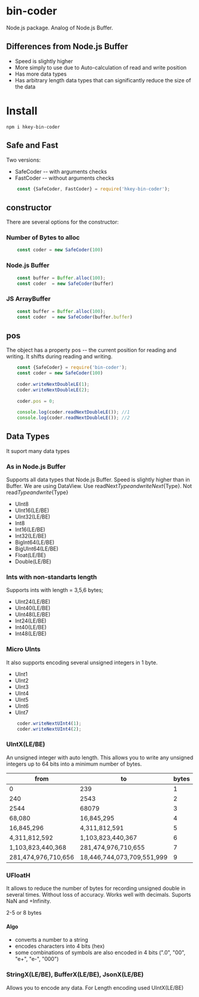 # bin-coder
Node.js package. Analog of Node.js Buffer.

## Differences from Node.js Buffer
* Speed is slightly higher
* More simply to use due to Auto-calculation of read and write position
* Has more data types
* Has arbitrary length data types that can significantly reduce the size of the data

# Install
`npm i hkey-bin-coder`

## Safe and Fast
Two versions:
* SafeCoder -- with arguments checks
* FastCoder -- without arguments checks

```js
	const {SafeCoder, FastCoder} = require('hkey-bin-coder');
```
## constructor
There are several options for the constructor:

### Number of Bytes to alloc
```js
	const coder = new SafeCoder(100)
```

### Node.js Buffer
```js
	const buffer = Buffer.alloc(100);
	const coder  = new SafeCoder(buffer)
```

### JS ArrayBuffer
```js
	const buffer = Buffer.alloc(100);
	const coder  = new SafeCoder(buffer.buffer)
```

## pos
The object has a property pos -- the current position for reading and writing. It shifts during reading and writing.

```js
	const {SafeCoder} = require('bin-coder');
	const coder = new SafeCoder(100)
	
	coder.writeNextDoubleLE(1);
	coder.writeNextDoubleLE(2);
	
	coder.pos = 0;
	
	console.log(coder.readNextDoubleLE()); //1
	console.log(coder.readNextDoubleLE()); //2	
```

## Data Types
It suport many data types

### As in Node.js Buffer
Supports all data types that Node.js Buffer. 
Speed is slightly higher than in Buffer. We are using DataView.
Use readNext${Type} and writeNext${Type}. Not read${Type} and write${Type} 

* UInt8
* UInt16(LE/BE)
* UInt32(LE/BE)
* Int8
* Int16(LE/BE)
* Int32(LE/BE)
* BigInt64(LE/BE)
* BigUInt64(LE/BE)
* Float(LE/BE)
* Double(LE/BE)

### Ints with non-standarts length
Supports ints with length = 3,5,6 bytes;

* UInt24(LE/BE)
* UInt40(LE/BE)
* UInt48(LE/BE)
* Int24(LE/BE)
* Int40(LE/BE)
* Int48(LE/BE)

### Micro UInts
It also supports encoding several unsigned integers in 1 byte.

* UInt1
* UInt2
* UInt3
* UInt4
* UInt5
* UInt6
* UInt7

```js
	coder.writeNextUInt4(1);
	coder.writeNextUInt4(2);
```

### UIntX(LE/BE)
An unsigned integer with auto length. 
This allows you to write any unsigned integers up to 64 bits into a minimum number of bytes.

| from                | to                    		| bytes |
|---------------------|-----------------------------|-------|  
| 0 				  | 239          				| 1     |
| 240 				  | 2543       					| 2     |
| 2544 				  | 68079               		| 3     |
| 68,080 			  | 16,845,295            		| 4     |
| 16,845,296 		  | 4,311,812,591       		| 5     |
| 4,311,812,592 	  | 1,103,823,440,367     		| 6     |
| 1,103,823,440,368   | 281,474,976,710,655 		| 7     |
| 281,474,976,710,656 | 18,446,744,073,709,551,999	| 9     |
  
### UFloatH
It allows to reduce the number of bytes for recording unsigned double in several times.
Without loss of accuracy. Works well with decimals. Suports NaN and +Infinity.

2-5 or 8 bytes

#### Algo
* converts a number to a string
* encodes characters into 4 bits (hex)
* some combinations of symbols are also encoded in 4 bits (".0", "00", "e+", "e-", "000")

### StringX(LE/BE), BufferX(LE/BE), JsonX(LE/BE) 
Allows you to encode any data. For Length encoding used UIntX(LE/BE)